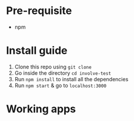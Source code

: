 # Pre-requisite
- npm

# Install guide

1. Clone this repo using `git clone`
2. Go inside the directory `cd involve-test`
3. Run `npm install` to install all the dependencies
4. Run `npm start` & go to `localhost:3000`

# Working apps